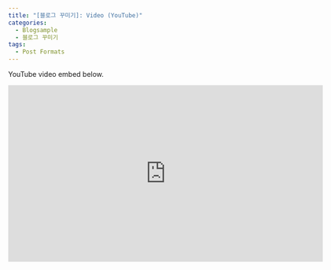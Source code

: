 ```yaml
---
title: "[블로그 꾸미기]: Video (YouTube)"
categories: 
  - Blogsample
  - 블로그 꾸미기
tags:
  - Post Formats
---
```


YouTube video embed below.

<iframe width="640" height="360" src="https://www.youtube-nocookie.com/embed/l2Of1-d5E5o?controls=0&amp;showinfo=0" frameborder="0" allowfullscreen></iframe>